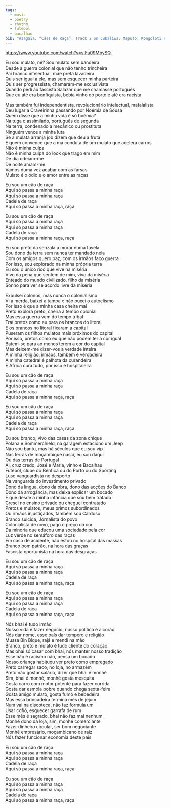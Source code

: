 ```yaml
---
tags:
  - music
  - poetry
  - rhythm
  - futebol
  - bacalhau
bib: "Azagaia. “Cães de Raça”. Track 2 on Cubaliwa. Maputo: Kongoloti Records, 2013. Accessed May 6th, 2025. https://www.youtube.com/watch?v=1sXYZ-jwyvc."
---
```

https://www.youtube.com/watch?v=sIFu09MbySQ

Eu sou mulato, né? Sou mulato sem bandeira  
Desde a guerra colonial que não tenho trincheira  
Pai branco intelectual, mãe preta lavadeira  
Quis ser igual a ele, mas sem esquecer minha parteira  
Quis ser progressista, chamaram-me exclusivista  
Quando pedi ao fascista Salazar que me chamasse português  
Que eu até era benfiquista, bebia vinho do porto e até era racista

Mas também fui independentista, revolucionário intelectual, mafalalista  
Deu lugar a Craveirinha passando por Noémia de Sousa  
Quem disse que a minha vida é só boémia?  
Na tuga o assimilado, português de segunda  
Na terra, condenado a mecânico ou prostituta  
Ninguém vence a minha luta  
Se a mulata arranja job dizem que deu a fruta  
E quem convence que a má conduta de um mulato que acelera carros  
Não é minha culpa  
Não é minha culpa do look que trago em mim  
De dia odeiam-me  
De noite amam-me  
Vamos duma vez acabar com as farsas  
Mulato é o ódio e o amor entre as raças

Eu sou um cão de raça  
Aqui só passa a minha raça  
Aqui só passa a minha raça  
Cadela de raça  
Aqui só passa a minha raça, raça

Eu sou um cão de raça  
Aqui só passa a minha raça  
Aqui só passa a minha raça  
Cadela de raça  
Aqui só passa a minha raça, raça

Eu sou preto da senzala a morar numa favela  
Sou dono da terra sem nunca ter mandado nela  
Com os amigos quero paz, com os irmãos faço guerra  
Por isso, sou explorado na minha própria terra  
Eu sou o único rico que vive na miséria  
Vivo da pena que sentem de mim, vivo da miséria  
Enteado do mundo civilizado, filho da miséria  
Sonho para ver se acordo livre da miséria

Expulsei colonos, mas nunca o colonialismo  
Vi a merda, baixei a tampa e não puxei o autoclismo  
Por isso é que a minha casa cheira mal  
Preto explora preto, cheira a tempo colonial  
Mas essa guerra vem do tempo tribal  
Traí pretos como eu para os brancos do litoral  
E os brancos no litoral fixaram a capital  
Puseram os filhos mulatos mais próximos do capital  
Por isso, pretos como eu que não podem ter a cor igual  
Batem-se para ao menos terem a cor do capital  
Mas deixem-me dizer-vos a verdade inteira  
A minha religião, irmãos, também é verdadeira  
A minha catedral é palhota da curandeira  
E África cura tudo, por isso é hospitaleira

Eu sou um cão de raça  
Aqui só passa a minha raça  
Aqui só passa a minha raça  
Cadela de raça  
Aqui só passa a minha raça, raça

Eu sou um cão de raça  
Aqui só passa a minha raça  
Aqui só passa a minha raça  
Cadela de raça  
Aqui só passa a minha raça, raça

Eu sou branco, vivo das casas da zona chique  
Polana e Sommerchield, na garagem estaciono um Jeep  
Não sou bantu, mas há séculos que eu sou vip  
Nas terras de moçambique nasci, eu sou daqui  
Ou das terras de Portugal  
Ai, cruz credo, José e Maria, vinho e Bacalhau  
Futebol, clube do Benfica ou do Porto ou do Sporting  
Luso vanguardista no desporto  
Na vanguarda do investimento privado  
Dono da língua, dono da obra, dono das acções do Banco  
Dono da arrogância, mas deixa explicar um bocado  
É que desde a minha infância que sou bem tratado  
Cresci no ensino privado ou cheguei contratado  
Pretos e mulatos, meus primos subordinados  
Ou irmãos injustiçados, também sou Cardoso  
Branco suicida, Jornalista do povo  
Colonialista de novo, pago o preço da cor  
Da minoria que educou uma sociedade pela cor  
Luz verde no semáforo das raças  
Em caso de acidente, não estou no hospital das massas  
Branco bom patrão, na hora das graças  
Fascista oportunista na hora das desgraças

Eu sou um cão de raça  
Aqui só passa a minha raça  
Aqui só passa a minha raça  
Cadela de raça  
Aqui só passa a minha raça, raça

Eu sou um cão de raça  
Aqui só passa a minha raça  
Aqui só passa a minha raça  
Cadela de raça  
Aqui só passa a minha raça, raça

Nós bhai é tudo irmão  
Nosso vida é fazer negócio, nosso política é alcorão  
Nós dar nome, esse país dar tempero e religião  
Mussa Bin Bique, rajá e mendi na mão  
Branco, preto e mulato é tudo cliente do coração  
Mas bhai só casar com bhai, nós manter nosso tradição  
Esse não é racismo não, pensa um bocado  
Nosso criança habituou ver preto como empregado  
Preto carregar saco, no loja, no armazém  
Preto não gostar salário, dizer que bhai é monhé  
Sim, bhai é monhé, monhé gosta mesquita  
Gosta carro com motor potente para fazer corrida  
Gosta dar esmola pobre quando chega sexta-feira  
Gosta amigo mulato, gosta fumo e bebedeira  
Mas essa brincadeira termina mês de jejum  
Num vai na discoteca, não faz formula um  
Usar cofió, esquecer garrafa de rum  
Esse mês é sagrado, bhai não faz mal nenhum  
Monhé dono da loja, sim, monhé comerciante  
Fazer dinheiro circular, ser bom negociante  
Monhé empresário, moçambicano de raiz  
Nós fazer funcionar economia deste país

Eu sou um cão de raça  
Aqui só passa a minha raça  
Aqui só passa a minha raça  
Cadela de raça  
Aqui só passa a minha raça, raça

Eu sou um cão de raça  
Aqui só passa a minha raça  
Aqui só passa a minha raça  
Cadela de raça  
Aqui só passa a minha raça, raça